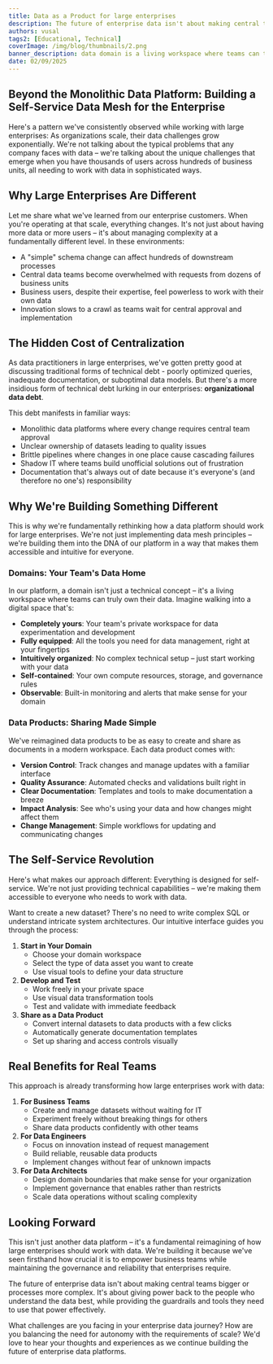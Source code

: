 ```yaml
---
title: Data as a Product for large enterprises
description: The future of enterprise data isn't about making central teams bigger or processes more complex. It's about giving power back to the people who understand the data best, while providing the guardrails and tools they need to use that power effectively
authors: vusal
tags2: [Educational, Technical]
coverImage: /img/blog/thumbnails/2.png
banner_description: data domain is a living workspace where teams can truly own their data
date: 02/09/2025
---
```



## **Beyond the Monolithic Data Platform: Building a Self-Service Data Mesh for the Enterprise**

Here's a pattern we've consistently observed while working with large enterprises: As organizations scale, their data challenges grow exponentially. We're not talking about the typical problems that any company faces with data – we're talking about the unique challenges that emerge when you have thousands of users across hundreds of business units, all needing to work with data in sophisticated ways.

## **Why Large Enterprises Are Different**

Let me share what we've learned from our enterprise customers. When you're operating at that scale, everything changes. It's not just about having more data or more users – it's about managing complexity at a fundamentally different level. In these environments:

- A "simple" schema change can affect hundreds of downstream processes
- Central data teams become overwhelmed with requests from dozens of business units
- Business users, despite their expertise, feel powerless to work with their own data
- Innovation slows to a crawl as teams wait for central approval and implementation

## **The Hidden Cost of Centralization**

As data practitioners in large enterprises, we've gotten pretty good at discussing traditional forms of technical debt - poorly optimized queries, inadequate documentation, or suboptimal data models. But there's a more insidious form of technical debt lurking in our enterprises: **organizational data debt**.

This debt manifests in familiar ways:

- Monolithic data platforms where every change requires central team approval
- Unclear ownership of datasets leading to quality issues
- Brittle pipelines where changes in one place cause cascading failures
- Shadow IT where teams build unofficial solutions out of frustration
- Documentation that's always out of date because it's everyone's (and therefore no one's) responsibility

## **Why We're Building Something Different**

This is why we're fundamentally rethinking how a data platform should work for large enterprises. We're not just implementing data mesh principles – we're building them into the DNA of our platform in a way that makes them accessible and intuitive for everyone.

### **Domains: Your Team's Data Home**

In our platform, a domain isn't just a technical concept – it's a living workspace where teams can truly own their data. Imagine walking into a digital space that's:

- **Completely yours**: Your team's private workspace for data experimentation and development
- **Fully equipped**: All the tools you need for data management, right at your fingertips
- **Intuitively organized**: No complex technical setup – just start working with your data
- **Self-contained**: Your own compute resources, storage, and governance rules
- **Observable**: Built-in monitoring and alerts that make sense for your domain

### **Data Products: Sharing Made Simple**

We've reimagined data products to be as easy to create and share as documents in a modern workspace. Each data product comes with:

- **Version Control**: Track changes and manage updates with a familiar interface
- **Quality Assurance**: Automated checks and validations built right in
- **Clear Documentation**: Templates and tools to make documentation a breeze
- **Impact Analysis**: See who's using your data and how changes might affect them
- **Change Management**: Simple workflows for updating and communicating changes

## **The Self-Service Revolution**

Here's what makes our approach different: Everything is designed for self-service. We're not just providing technical capabilities – we're making them accessible to everyone who needs to work with data.

Want to create a new dataset? There's no need to write complex SQL or understand intricate system architectures. Our intuitive interface guides you through the process:

1. **Start in Your Domain**
    - Choose your domain workspace
    - Select the type of data asset you want to create
    - Use visual tools to define your data structure
2. **Develop and Test**
    - Work freely in your private space
    - Use visual data transformation tools
    - Test and validate with immediate feedback
3. **Share as a Data Product**
    - Convert internal datasets to data products with a few clicks
    - Automatically generate documentation templates
    - Set up sharing and access controls visually

## **Real Benefits for Real Teams**

This approach is already transforming how large enterprises work with data:

1. **For Business Teams**
    - Create and manage datasets without waiting for IT
    - Experiment freely without breaking things for others
    - Share data products confidently with other teams
2. **For Data Engineers**
    - Focus on innovation instead of request management
    - Build reliable, reusable data products
    - Implement changes without fear of unknown impacts
3. **For Data Architects**
    - Design domain boundaries that make sense for your organization
    - Implement governance that enables rather than restricts
    - Scale data operations without scaling complexity

## **Looking Forward**

This isn't just another data platform – it's a fundamental reimagining of how large enterprises should work with data. We're building it because we've seen firsthand how crucial it is to empower business teams while maintaining the governance and reliability that enterprises require.

The future of enterprise data isn't about making central teams bigger or processes more complex. It's about giving power back to the people who understand the data best, while providing the guardrails and tools they need to use that power effectively.

What challenges are you facing in your enterprise data journey? How are you balancing the need for autonomy with the requirements of scale? We'd love to hear your thoughts and experiences as we continue building the future of enterprise data platforms.